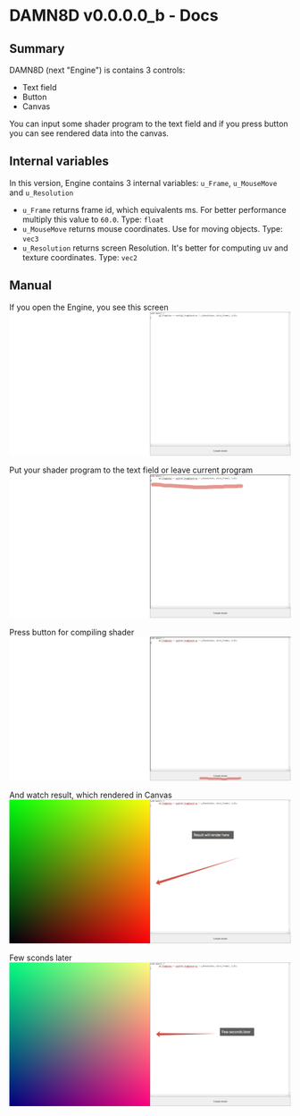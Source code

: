 # DAMN8D v0.0.0.0_b - Docs

## Summary

DAMN8D (next "Engine") is contains 3 controls:

* Text field
* Button
* Canvas

You can input some shader program to the text field and if you press button you can see rendered data into the canvas.

## Internal variables

In this version, Engine contains 3 internal variables: `u_Frame`, `u_MouseMove` and `u_Resolution`

* `u_Frame` returns frame id, which equivalents ms. For better performance multiply this value to `60.0`.
  Type: `float`
* `u_MouseMove` returns mouse coordinates. Use for moving objects.
  Type: `vec3`
* `u_Resolution` returns screen Resolution. It's better for computing uv and texture coordinates.
  Type: `vec2`

## Manual

If you open the Engine, you see this screen
![Initial screen](initial_screen.png)

Put your shader program to the text field or leave current program
![Shader program in text field](shader_program_in_text_field.png)

Press button for compiling shader
![Compile shader here](compile_shader_here.png)

And watch result, which rendered in Canvas
![And watch result here](and_watch_result_here.png)

Few sconds later
![Few seconds later](few_seconds_later.png)
